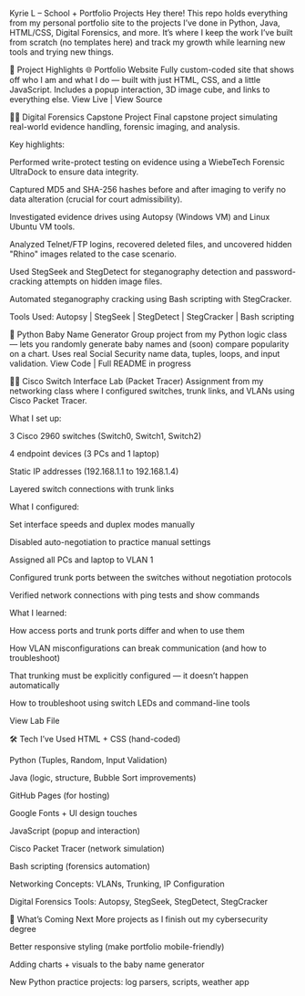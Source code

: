 Kyrie L – School + Portfolio Projects
Hey there! This repo holds everything from my personal portfolio site to the projects I’ve done in Python, Java, HTML/CSS, Digital Forensics, and more.
It’s where I keep the work I’ve built from scratch (no templates here) and track my growth while learning new tools and trying new things.

📁 Project Highlights
🌐 Portfolio Website
Fully custom-coded site that shows off who I am and what I do — built with just HTML, CSS, and a little JavaScript. Includes a popup interaction, 3D image cube, and links to everything else.
View Live | View Source

🕵️‍♀️ Digital Forensics Capstone Project
Final capstone project simulating real-world evidence handling, forensic imaging, and analysis.

Key highlights:

Performed write-protect testing on evidence using a WiebeTech Forensic UltraDock to ensure data integrity.

Captured MD5 and SHA-256 hashes before and after imaging to verify no data alteration (crucial for court admissibility).

Investigated evidence drives using Autopsy (Windows VM) and Linux Ubuntu VM tools.

Analyzed Telnet/FTP logins, recovered deleted files, and uncovered hidden "Rhino" images related to the case scenario.

Used StegSeek and StegDetect for steganography detection and password-cracking attempts on hidden image files.

Automated steganography cracking using Bash scripting with StegCracker.

Tools Used:
Autopsy | StegSeek | StegDetect | StegCracker | Bash scripting

👶 Python Baby Name Generator
Group project from my Python logic class — lets you randomly generate baby names and (soon) compare popularity on a chart.
Uses real Social Security name data, tuples, loops, and input validation.
View Code | Full README in progress

🧑‍💻 Cisco Switch Interface Lab (Packet Tracer)
Assignment from my networking class where I configured switches, trunk links, and VLANs using Cisco Packet Tracer.

What I set up:

3 Cisco 2960 switches (Switch0, Switch1, Switch2)

4 endpoint devices (3 PCs and 1 laptop)

Static IP addresses (192.168.1.1 to 192.168.1.4)

Layered switch connections with trunk links

What I configured:

Set interface speeds and duplex modes manually

Disabled auto-negotiation to practice manual settings

Assigned all PCs and laptop to VLAN 1

Configured trunk ports between the switches without negotiation protocols

Verified network connections with ping tests and show commands

What I learned:

How access ports and trunk ports differ and when to use them

How VLAN misconfigurations can break communication (and how to troubleshoot)

That trunking must be explicitly configured — it doesn’t happen automatically

How to troubleshoot using switch LEDs and command-line tools

View Lab File

🛠️ Tech I’ve Used
HTML + CSS (hand-coded)

Python (Tuples, Random, Input Validation)

Java (logic, structure, Bubble Sort improvements)

GitHub Pages (for hosting)

Google Fonts + UI design touches

JavaScript (popup and interaction)

Cisco Packet Tracer (network simulation)

Bash scripting (forensics automation)

Networking Concepts: VLANs, Trunking, IP Configuration

Digital Forensics Tools: Autopsy, StegSeek, StegDetect, StegCracker

📌 What’s Coming Next
More projects as I finish out my cybersecurity degree

Better responsive styling (make portfolio mobile-friendly)

Adding charts + visuals to the baby name generator

New Python practice projects: log parsers, scripts, weather app
